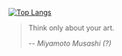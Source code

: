 [![Top Langs](https://github-readme-stats.vercel.app/api/top-langs/?username=berserkenthusiastabishek)](https://github.com/anuraghazra/github-readme-stats)
> Think only about your art.
> 
> -- <cite>Miyamoto Musashi (?)</cite>









